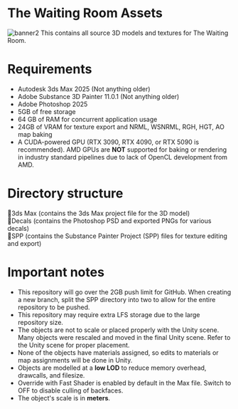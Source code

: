 # The Waiting Room Assets
![banner2](https://github.com/user-attachments/assets/417c1e47-0eba-47c6-b779-34fbea1a4710)
This contains all source 3D models and textures for The Waiting Room. 

# Requirements
- Autodesk 3ds Max 2025 (Not anything older)
- Adobe Substance 3D Painter 11.0.1 (Not anything older)
- Adobe Photoshop 2025
- 5GB of free storage
- 64 GB of RAM for concurrent application usage
- 24GB of VRAM for texture export and NRML, WSNRML, RGH, HGT, AO map baking
- A CUDA-powered GPU (RTX 3090, RTX 4090, or RTX 5090 is recommended). AMD GPUs are **NOT** supported for baking or rendering in industry standard pipelines due to lack of OpenCL development from AMD.

# Directory structure
📂3ds Max (contains the 3ds Max project file for the 3D model)<br />
📂Decals (contains the Photoshop PSD and exported PNGs for various decals)<br />
📂SPP (contains the Substance Painter Project (SPP) files for texture editing and export)<br />

# Important notes
- This repository will go over the 2GB push limit for GitHub. When creating a new branch, split the SPP directory into two to allow for the entire repository to be pushed.
- This repository may require extra LFS storage due to the large repository size.
- The objects are not to scale or placed properly with the Unity scene. Many objects were rescaled and moved in the final Unity scene. Refer to the Unity scene for proper placement.
- None of the objects have materials assigned, so edits to materials or map assignments will be done in Unity.
- Objects are modelled at a **low LOD** to reduce memory overhead, drawcalls, and filesize.
- Override with Fast Shader is enabled by default in the Max file. Switch to OFF to disable culling of backfaces.
- The object's scale is in **meters**. 
